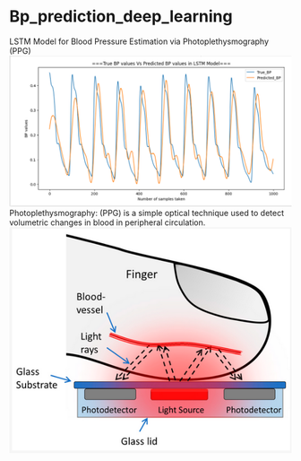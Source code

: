 # Bp_prediction_deep_learning
LSTM Model for Blood Pressure Estimation via Photoplethysmography (PPG)
![Screenshot](results.png)
Photoplethysmography: (PPG) is a simple optical technique used to detect volumetric changes in blood in peripheral circulation.
![Screenshot](ppg_finger.png)
